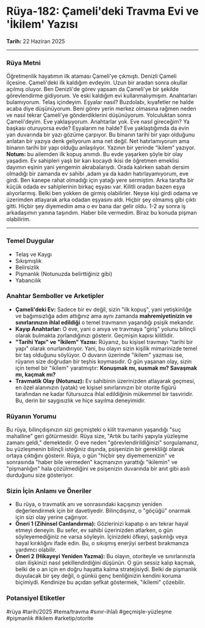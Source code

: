 # Rüya-182: Çameli'deki Travma Evi ve 'İkilem' Yazısı
**Tarih:** 22 Haziran 2025

---
### Rüya Metni
Öğretmenlik hayatımın ilk ataması Çameli'ye çıkmıştı. Denizli Çameli ilçesine. Çameli'deki ilk kaldığım evdeyim. Uzun bir aradan sonra okullar açılmış oluyor. Ben Denizli'de görev yapsam da Çameli'ye bir şekilde görevlendirme gidiyorum. Ve eski kaldığım evi kullanmalıymışım. Anahtarları bulamıyorum. Telaş içindeyim. Eşyalar nasıl? Buzdolabı, kıyafetler ne halde acaba diye düşünüyorum. Beni görev yerin merkez olmasına rağmen neden ve nasıl tekrar Çameli'ye gönderdiklerini düşünüyorum. Yolculuktan sonra Çameli'deyim. Eve yaklaşıyorum. Anahtarlar yok. Eve nasıl gireceğim? Ya başkası oturuyorsa evde? Eşyalarım ne halde? Eve yaklaştığımda da evin yan duvarında bir yazı gözüme çarpıyor. Bu binanın tarihi bir yapı olduğunu anlatan bir yazıya denk geliyorum ama net değil. Net hatırlamıyorum ama binanın tarihi bir yapı olduğu anlaşılıyor. Yazının bir yerinde “ikilem“ yazıyor.
**Notum:** bu ailemden ilk kopuş anımdı. Bu evde yaşarken şöyle bir olay yaşadım. Ev sahipleri yaşlı bir karı kocaydı ikisi de öğretmen emeklisi dayımın eşinin yani yengemin akrabalarıydı. Orada kalırken sabah dersim olmadığı bir zamanda ev sahibi ,adam ya da kadın hatırlayamıyorum, eve girdi. Ben kanepe rahat olmadığı için yatağı yere sermiştim. Arka tarafta bir küçük odada ev sahiplerinin birkaç eşyası var. Kilitli oradan bazen eşya alıyorlarmış. Belki ben yokken de girmiş olabilirler. Neyse kişi girdi odama ve üzerimden atlayarak arka odadan eşyasını aldı. Hiçbir şey olmamış gibi çıktı gitti. Hiçbir şey diyemedim ama o ev bana dar gelir oldu. 1-2 ay sonra iş arkadaşımın yanına taşındım. Haber bile vermedim. Biraz bu konuda pişman olabilirim.

---
### Temel Duygular
* Telaş ve Kaygı
* Sıkışmışlık
* Belirsizlik
* Pişmanlık (Notunuzda belirttiğiniz gibi)
* Yabancılık

### Anahtar Semboller ve Arketipler
* **Çameli'deki Ev:** Sadece bir ev değil, sizin "ilk kopuş", yani yetişkinliğe ve bağımsızlığa adım attığınız ama aynı zamanda **mahremiyetinizin ve sınırlarınızın ihlal edildiği** o temel travmanın yaşandığı psişik mekandır.
* **Kayıp Anahtarlar:** O eve, yani o anıya ve travmaya "giriş" yolunu bilinçli olarak bulmakta zorlandığınızı gösterir. Geçmişin kapısı kilitlidir.
* **"Tarihi Yapı" ve "İkilem" Yazısı:** Rüyanız, bu kişisel travmayı "tarihi bir yapı" olarak onurlandırıyor. Yani, bu olayın sizin kişilik mimarinizde temel bir taş olduğunu söylüyor. O duvarın üzerinde "ikilem" yazması ise, rüyanın size doğrudan bir teşhis koymasıdır. O gün yaşanan olay, sizin için temel bir "ikilem" yaratmıştır: **Konuşmak mı, susmak mı? Savaşmak mı, kaçmak mı?**
* **Travmatik Olay (Notunuz):** Ev sahibinin üzerinizden atlayarak geçmesi, en özel alanınızın (yatak) ve kişisel sınırlarınızın bir otorite figürü tarafından ne kadar fütursuzca ihlal edildiğinin mükemmel bir tasviridir. Bu, derin bir saygısızlık ve hiçe sayılma deneyimidir.

### Rüyanın Yorumu
Bu rüya, bilinçdışınızın sizi geçmişteki o kilit travmanın yaşandığı "suç mahalline" geri götürmesidir. Rüya size, "Artık bu tarihi yapıyla yüzleşme zamanı geldi," demektedir. O eve neden "görevlendirildiğinizi" sorgulamanız, bu yüzleşmenin bilinçli isteğiniz dışında, psişenizin bir gerekliliği olarak ortaya çıktığını gösterir. Rüya, o gün "hiçbir şey diyememenizin" ve sonrasında "haber bile vermeden" kaçmanızın yarattığı "ikilemin" ve "pişmanlığın" hala çözülmediğini ve psişenizin duvarında bir anıt gibi asılı durduğunu size gösteriyor.

### Sizin İçin Anlamı ve Öneriler
* Bu rüya, o travmatik anı ve sonrasındaki kaçışınızı yeniden değerlendirmek için bir davetiyedir. Bilinçdışınız, o "göçüğü" onarmak için sizi olay yerine çağırıyor.
* **Öneri 1 (Zihinsel Canlandırma):** Gözlerinizi kapatıp o anı tekrar hayal etmeyi deneyin. Bu sefer, ev sahibi üzerinizden atlarken, o gün söyleyemediğiniz ne varsa söyleyin. İçinizdeki öfkeyi, şaşkınlığı veya hayal kırıklığını ifade edin. Bu, o sıkışmış enerjiyi serbest bırakmanıza yardımcı olabilir.
* **Öneri 2 (Hikayeyi Yeniden Yazma):** Bu olayın, otoriteyle ve sınırlarınızla olan ilişkinizi nasıl şekillendirdiğini düşünün. O gün sessiz kalıp kaçmak, belki de o an için en doğru hayatta kalma stratejisiydi. Belki de pişmanlık duyulacak bir şey değil, o günkü genç benliğinizin kendini koruma biçimiydi. Kendinize bu açıdan şefkat göstermek, "ikilemi" çözebilir.

### Potansiyel Etiketler
#rüya #tarih/2025 #tema/travma #sınır-ihlali #geçmişle-yüzleşme #pişmanlık #ikilem #arketip/otorite